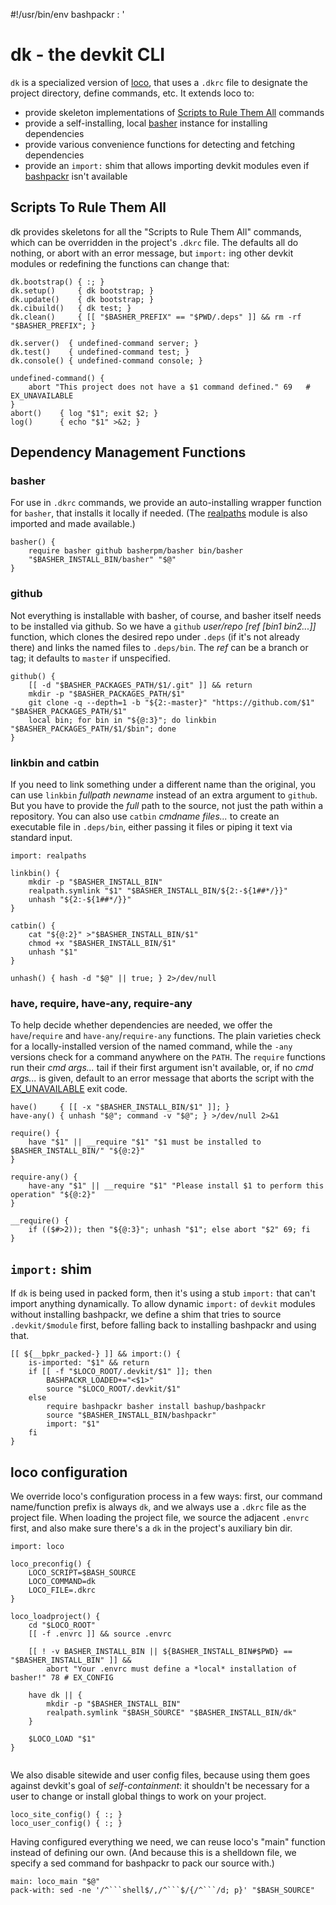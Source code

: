 #!/usr/bin/env bashpackr
: '
<!-- ex: set syntax=markdown : '; eval "$(sed -ne '/^```shell$/,/^```$/{/^```/d; p}' "$BASH_SOURCE")"; return $? # -->

# dk - the devkit CLI

`dk` is a specialized version of [loco](https://github.com/bashup/loco), that uses a `.dkrc` file to designate the project directory, define commands, etc.  It extends loco to:

* provide skeleton implementations of [Scripts to Rule Them All](https://githubengineering.com/scripts-to-rule-them-all/) commands
* provide a self-installing, local [basher](https://github/basherpm/basher) instance for installing dependencies
* provide various convenience functions for detecting and fetching dependencies
* provide an `import:` shim that allows importing devkit modules even if [bashpackr](https://github.com/bashup/bashpackr) isn't available

## Scripts To Rule Them All

dk provides skeletons for all the "Scripts to Rule Them All" commands, which can be overridden in the project's `.dkrc` file.  The defaults all do nothing, or abort with an error message, but `import:` ing other devkit modules or redefining the functions can change that:

```shell
dk.bootstrap() { :; }
dk.setup()     { dk bootstrap; }
dk.update()    { dk bootstrap; }
dk.cibuild()   { dk test; }
dk.clean()     { [[ "$BASHER_PREFIX" == "$PWD/.deps" ]] && rm -rf "$BASHER_PREFIX"; }

dk.server()  { undefined-command server; }
dk.test()    { undefined-command test; }
dk.console() { undefined-command console; }

undefined-command() {
    abort "This project does not have a $1 command defined." 69   # EX_UNAVAILABLE
}
abort()    { log "$1"; exit $2; }
log()      { echo "$1" >&2; }
```

## Dependency Management Functions

### basher

For use in `.dkrc` commands, we provide an auto-installing wrapper function for  `basher`, that installs it locally if needed.  (The [realpaths](realpaths) module is also imported and made available.)

```shell
basher() {
    require basher github basherpm/basher bin/basher
    "$BASHER_INSTALL_BIN/basher" "$@"
}
```

### github

Not everything is installable with basher, of course, and basher itself needs to be installed via github.  So we have a `github` *user/repo [ref [bin1 bin2...]]* function, which clones the desired repo under `.deps` (if it's not already there) and links the named files to `.deps/bin`.  The *ref* can be a branch or tag; it defaults to `master` if unspecified.

```shell
github() {
    [[ -d "$BASHER_PACKAGES_PATH/$1/.git" ]] && return
    mkdir -p "$BASHER_PACKAGES_PATH/$1"
    git clone -q --depth=1 -b "${2:-master}" "https://github.com/$1" "$BASHER_PACKAGES_PATH/$1"
    local bin; for bin in "${@:3}"; do linkbin "$BASHER_PACKAGES_PATH/$1/$bin"; done
}
```

### linkbin and catbin

If you need to link something under a different name than the original, you can use `linkbin` *fullpath newname* instead of an extra argument to `github`.  But you have to provide the *full* path to the source, not just the path within a repository.  You can also use `catbin` *cmdname* *files...* to create an executable file in `.deps/bin`, either passing it files or piping it text via standard input.

```shell
import: realpaths

linkbin() {
    mkdir -p "$BASHER_INSTALL_BIN"
    realpath.symlink "$1" "$BASHER_INSTALL_BIN/${2:-${1##*/}}"
    unhash "${2:-${1##*/}}"
}

catbin() {
    cat "${@:2}" >"$BASHER_INSTALL_BIN/$1"
    chmod +x "$BASHER_INSTALL_BIN/$1"
    unhash "$1"
}

unhash() { hash -d "$@" || true; } 2>/dev/null

```

### have, require, have-any, require-any

To help decide whether dependencies are needed, we offer the `have`/`require`  and `have-any`/`require-any` functions.  The plain varieties check for a locally-installed version of the named command, while the `-any` versions check for a command anywhere on the `PATH`.  The `require` functions run their *cmd args...* tail if their first argument isn't available, or, if no *cmd args...* is given, default to an error message that aborts the script with the [EX_UNAVAILABLE](https://www.freebsd.org/cgi/man.cgi?query=sysexits&sektion=3#DESCRIPTION) exit code.

```shell
have()     { [[ -x "$BASHER_INSTALL_BIN/$1" ]]; }
have-any() { unhash "$@"; command -v "$@"; } >/dev/null 2>&1

require() {
    have "$1" || __require "$1" "$1 must be installed to $BASHER_INSTALL_BIN/" "${@:2}"
}

require-any() {
    have-any "$1" || __require "$1" "Please install $1 to perform this operation" "${@:2}"
}

__require() {
    if (($#>2)); then "${@:3}"; unhash "$1"; else abort "$2" 69; fi
}

```
## `import:` shim

If `dk` is being used in packed form, then it's using a stub  `import:` that can't import anything dynamically.  To allow dynamic `import:` of `devkit` modules without installing bashpackr, we define a shim that tries to source `.devkit/$module` first, before falling back to installing bashpackr and using that.

```shell
[[ ${__bpkr_packed-} ]] && import:() {
    is-imported: "$1" && return
    if [[ -f "$LOCO_ROOT/.devkit/$1" ]]; then
        BASHPACKR_LOADED+="<$1>"
        source "$LOCO_ROOT/.devkit/$1"
    else
        require bashpackr basher install bashup/bashpackr
        source "$BASHER_INSTALL_BIN/bashpackr"
        import: "$1"
    fi
}
```

## loco configuration

We override loco's configuration process in a few ways: first, our command name/function prefix is always `dk`, and we always use a `.dkrc` file as the project file.  When loading the project file, we source the adjacent `.envrc` first, and also make sure there's a `dk` in the project's auxiliary bin dir.

```shell
import: loco

loco_preconfig() {
    LOCO_SCRIPT=$BASH_SOURCE
    LOCO_COMMAND=dk
    LOCO_FILE=.dkrc
}

loco_loadproject() {
    cd "$LOCO_ROOT"
    [[ -f .envrc ]] && source .envrc

    [[ ! -v BASHER_INSTALL_BIN || ${BASHER_INSTALL_BIN#$PWD} == "$BASHER_INSTALL_BIN" ]] &&
        abort "Your .envrc must define a *local* installation of basher!" 78 # EX_CONFIG

    have dk || {
        mkdir -p "$BASHER_INSTALL_BIN"
        realpath.symlink "$BASH_SOURCE" "$BASHER_INSTALL_BIN/dk"
    }

    $LOCO_LOAD "$1"
}


```

We also disable sitewide and user config files, because using them goes against devkit's goal of *self-containment*: it shouldn't be necessary for a user to change or install global things to work on your project.

```shell
loco_site_config() { :; }
loco_user_config() { :; }
```

Having configured everything we need, we can reuse loco's "main" function instead of defining our own.  (And because this is a shelldown file, we specify a sed command for bashpackr to pack our source with.)

```shell
main: loco_main "$@"
pack-with: sed -ne '/^```shell$/,/^```$/{/^```/d; p}' "$BASH_SOURCE"
```
